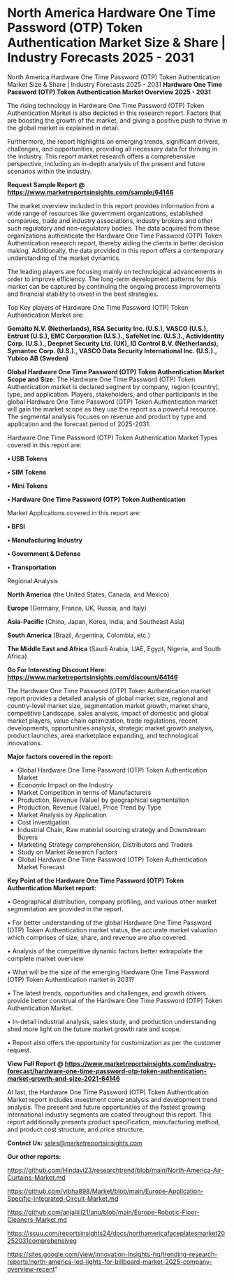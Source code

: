 # North America Hardware One Time Password (OTP) Token Authentication Market Size & Share | Industry Forecasts 2025 - 2031
North America Hardware One Time Password (OTP) Token Authentication Market Size & Share | Industry Forecasts 2025 - 2031
<Strong> Hardware One Time Password (OTP) Token Authentication Market Overview 2025 - 2031</strong>

The rising technology in Hardware One Time Password (OTP) Token Authentication Market is also depicted in this research report. Factors that are boosting the growth of the market, and giving a positive push to thrive in the global market is explained in detail.

Furthermore, the report highlights on emerging trends, significant drivers, challenges, and opportunities, providing all necessary data for thriving in the industry. This report market research offers a comprehensive perspective, including an in-depth analysis of the present and future scenarios within the industry.

<strong>Request Sample Report @ <a href=https://www.marketreportsinsights.com/sample/64146>https://www.marketreportsinsights.com/sample/64146</a></strong>

The market overview included in this report provides information from a wide range of resources like government organizations, established companies, trade and industry associations, industry brokers and other such regulatory and non-regulatory bodies. The data acquired from these organizations authenticate the Hardware One Time Password (OTP) Token Authentication research report, thereby aiding the clients in better decision making. Additionally, the data provided in this report offers a contemporary understanding of the market dynamics.

The leading players are focusing mainly on technological advancements in order to improve efficiency. The long-term development patterns for this market can be captured by continuing the ongoing process improvements and financial stability to invest in the best strategies.

Top Key players of Hardware One Time Password (OTP) Token Authentication Market are:

<strong>Gemalto N.V. (Netherlands), RSA Security Inc. (U.S.), VASCO (U.S.), Entrust (U.S.), EMC Corporation (U.S.)., SafeNet Inc. (U.S.)., ActivIdentity Corp. (U.S.)., Deepnet Security Ltd. (UK), ID Control B.V. (Netherlands), Symantec Corp. (U.S.)., VASCO Data Security International Inc. (U.S.)., Yubico AB (Sweden)</strong>

<strong><b>Global Hardware One Time Password (OTP) Token Authentication Market Scope and Size:</b></strong>
The Hardware One Time Password (OTP) Token Authentication market is declared segment by company, region (country), type, and application. Players, stakeholders, and other participants in the global Hardware One Time Password (OTP) Token Authentication market will gain the market scope as they use the report as a powerful resource. The segmental analysis focuses on revenue and product by type and application and the forecast period of 2025-2031.

Hardware One Time Password (OTP) Token Authentication Market Types covered in this report are:

<strong>• USB Tokens

• SIM Tokens

• Mini Tokens

• Hardware One Time Password (OTP) Token Authentication</strong>

Market Applications covered in this report are:

<strong>• BFSI

• Manufacturing Industry

• Government & Defense

• Transportation</strong> 

Regional Analysis

<strong>North America</strong> (the United States, Canada, and Mexico)

<strong>Europe</strong> (Germany, France, UK, Russia, and Italy)

<strong>Asia-Pacific</strong> (China, Japan, Korea, India, and Southeast Asia)

<strong>South America</strong> (Brazil, Argentina, Colombia, etc.)

<strong>The Middle East and Africa</strong> (Saudi Arabia, UAE, Egypt, Nigeria, and South Africa)

<strong>Go For Interesting Discount Here: <a href=https://www.marketreportsinsights.com/discount/64146>https://www.marketreportsinsights.com/discount/64146</a></strong>

The Hardware One Time Password (OTP) Token Authentication market report provides a detailed analysis of global market size, regional and country-level market size, segmentation market growth, market share, competitive Landscape, sales analysis, impact of domestic and global market players, value chain optimization, trade regulations, recent developments, opportunities analysis, strategic market growth analysis, product launches, area marketplace expanding, and technological innovations.

<strong><b>Major factors covered in the report:</b></strong>
<ul>
  <li>Global Hardware One Time Password (OTP) Token Authentication Market </li>
  <li>Economic Impact on the Industry</li>
  <li>Market Competition in terms of Manufacturers</li>
  <li>Production, Revenue (Value) by geographical segmentation</li>
  <li>Production, Revenue (Value), Price Trend by Type</li>
  <li>Market Analysis by Application</li>
  <li>Cost Investigation</li>
  <li>Industrial Chain, Raw material sourcing strategy and Downstream Buyers</li>
  <li>Marketing Strategy comprehension, Distributors and Traders</li>
  <li>Study on Market Research Factors</li>
  <li>Global Hardware One Time Password (OTP) Token Authentication Market Forecast</li>
</ul>

<strong><b>Key Point of the Hardware One Time Password (OTP) Token Authentication Market report:</b></strong>

• Geographical distribution, company profiling, and various other market segmentation are provided in the report.

• For better understanding of the global Hardware One Time Password (OTP) Token Authentication market status, the accurate market valuation which comprises of size, share, and revenue are also covered.

• Analysis of the competitive dynamic factors better extrapolate the complete market overview

• What will be the size of the emerging Hardware One Time Password (OTP) Token Authentication market in 2031?

• The latest trends, opportunities and challenges, and growth drivers provide better construal of the Hardware One Time Password (OTP) Token Authentication Market.

• In-detail industrial analysis, sales study, and production understanding shed more light on the future market growth rate and scope.

• Report also offers the opportunity for customization as per the customer request.

<strong><b>View Full Report @ <a href=https://www.marketreportsinsights.com/industry-forecast/hardware-one-time-password-otp-token-authentication-market-growth-and-size-2021-64146>https://www.marketreportsinsights.com/industry-forecast/hardware-one-time-password-otp-token-authentication-market-growth-and-size-2021-64146</a></b></strong>


At last, the Hardware One Time Password (OTP) Token Authentication Market report includes investment come analysis and development trend analysis. The present and future opportunities of the fastest growing international industry segments are coated throughout this report. This report additionally presents product specification, manufacturing method, and product cost structure, and price structure.

<strong>Contact Us:</strong>
sales@marketreportsinsights.com

<strong>Our other reports:</strong>

<a href=https://github.com/Hindavi23/researchtrend/blob/main/North-America-Air-Curtains-Market.md>https://github.com/Hindavi23/researchtrend/blob/main/North-America-Air-Curtains-Market.md</a>

<a href=https://github.com/vibha898/Market/blob/main/Europe-Application-Specific-Integrated-Circuit-Market.md>https://github.com/vibha898/Market/blob/main/Europe-Application-Specific-Integrated-Circuit-Market.md</a>

<a href=https://github.com/anjaliiii21/anu/blob/main/Europe-Robotic-Floor-Cleaners-Market.md>https://github.com/anjaliiii21/anu/blob/main/Europe-Robotic-Floor-Cleaners-Market.md</a>

<a href=https://issuu.com/reportsinsights24/docs/northamericafaceplatesmarket20252031comprehensiveg>https://issuu.com/reportsinsights24/docs/northamericafaceplatesmarket20252031comprehensiveg</a>

<a href=https://sites.google.com/view/innovation-insights-hq/trending-research-reports/north-america-led-lights-for-billboard-market-2025-company-overview-recent>https://sites.google.com/view/innovation-insights-hq/trending-research-reports/north-america-led-lights-for-billboard-market-2025-company-overview-recent</a>"
